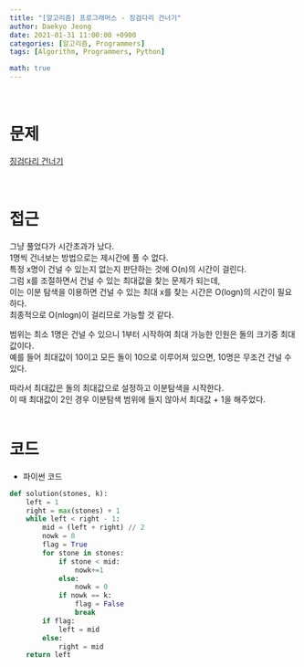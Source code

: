 ```yaml
---
title: "[알고리즘] 프로그래머스 - 징검다리 건너기"
author: Daekyo Jeong
date: 2021-01-31 11:00:00 +0900
categories: [알고리즘, Programmers]
tags: [Algorithm, Programmers, Python]

math: true
---
```


<br/>

# **문제**


[징검다리 건너기](https://programmers.co.kr/learn/courses/30/lessons/64062)

<br/>

# **접근**  

그냥 풀었다가 시간초과가 났다.  
1명씩 건너보는 방법으로는 제시간에 풀 수 없다.  
특정 x명이 건널 수 있는지 없는지 판단하는 것에 O(n)의 시간이 걸린다.  
그럼 x를 조절하면서 건널 수 있는 최대값을 찾는 문제가 되는데,  
이는 이분 탐색을 이용하면 건널 수 있는 최대 x를 찾는 시간은 O(logn)의 시간이 필요하다.   
최종적으로 O(nlogn)이 걸리므로 가능할 것 같다.  

범위는 최소 1명은 건널 수 있으니 1부터 시작하여 최대 가능한 인원은 돌의 크기중 최대값이다.  
예를 들어 최대값이 10이고 모든 돌이 10으로 이루어져 있으면, 10명은 무조건 건널 수 있다.  

따라서 최대값은 돌의 최대값으로 설정하고 이분탐색을 시작한다.  
이 때 최대값이 2인 경우 이분탐색 범위에 들지 않아서 최대값 + 1을 해주었다.  
<br/>

# **코드**


- 파이썬 코드   

```py
def solution(stones, k):
    left = 1
    right = max(stones) + 1
    while left < right - 1:
        mid = (left + right) // 2
        nowk = 0
        flag = True
        for stone in stones:
            if stone < mid:
                nowk+=1
            else:
                nowk = 0
            if nowk == k:
                flag = False
                break
        if flag:
            left = mid
        else:
            right = mid
    return left
```


<br/>
